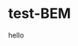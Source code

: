 # test-BEM
hello

<meta charset="utf-8">
<meta name="description" content="Описание контента страницы">
<meta name="author" content="Автор" />
<meta name="viewport" content="width=device-width, initial-scale=1.0">
<link href="css/style.css" rel="stylesheet">